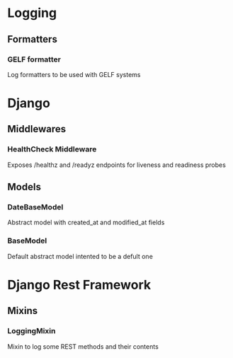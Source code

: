# Logging
## Formatters
### GELF formatter
Log formatters to be used with GELF systems

# Django
## Middlewares
### HealthCheck Middleware
Exposes /healthz and /readyz endpoints for liveness and readiness probes

## Models
### DateBaseModel
Abstract model with created_at and modified_at fields

### BaseModel
Default abstract model intented to be a defult one

# Django Rest Framework
## Mixins
### LoggingMixin
Mixin to log some REST methods and their contents